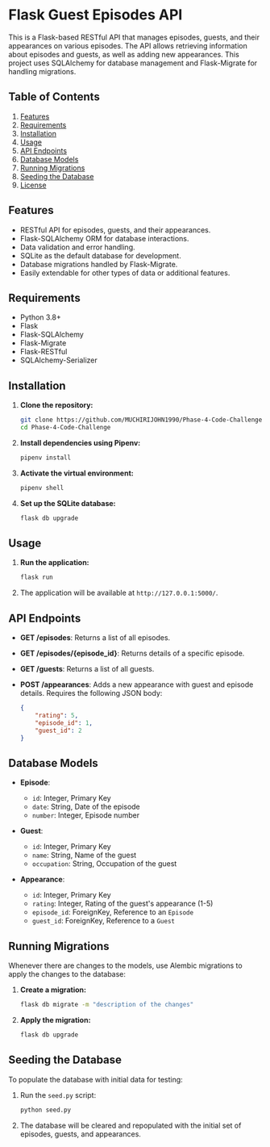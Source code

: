 # Flask Guest Episodes API

This is a Flask-based RESTful API that manages episodes, guests, and their appearances on various episodes. The API allows retrieving information about episodes and guests, as well as adding new appearances. This project uses SQLAlchemy for database management and Flask-Migrate for handling migrations.

## Table of Contents

1. [Features](#features)
2. [Requirements](#requirements)
3. [Installation](#installation)
4. [Usage](#usage)
5. [API Endpoints](#api-endpoints)
6. [Database Models](#database-models)
7. [Running Migrations](#running-migrations)
8. [Seeding the Database](#seeding-the-database)
9. [License](#license)

## Features

- RESTful API for episodes, guests, and their appearances.
- Flask-SQLAlchemy ORM for database interactions.
- Data validation and error handling.
- SQLite as the default database for development.
- Database migrations handled by Flask-Migrate.
- Easily extendable for other types of data or additional features.

## Requirements

- Python 3.8+
- Flask
- Flask-SQLAlchemy
- Flask-Migrate
- Flask-RESTful
- SQLAlchemy-Serializer

## Installation

1. **Clone the repository:**

   ```bash
   git clone https://github.com/MUCHIRIJOHN1990/Phase-4-Code-Challenge-Late-Show.git
   cd Phase-4-Code-Challenge
   ```

2. **Install dependencies using Pipenv:**

   ```bash
   pipenv install
   ```

3. **Activate the virtual environment:**

   ```bash
   pipenv shell
   ```

4. **Set up the SQLite database:**

   ```bash
   flask db upgrade
   ```

## Usage

1. **Run the application:**

   ```bash
   flask run
   ```

2. The application will be available at `http://127.0.0.1:5000/`.

## API Endpoints

- **GET /episodes**: Returns a list of all episodes.
- **GET /episodes/{episode_id}**: Returns details of a specific episode.
- **GET /guests**: Returns a list of all guests.
- **POST /appearances**: Adds a new appearance with guest and episode details. Requires the following JSON body:

  ```json
  {
      "rating": 5,
      "episode_id": 1,
      "guest_id": 2
  }
  ```

## Database Models

- **Episode**:
  - `id`: Integer, Primary Key
  - `date`: String, Date of the episode
  - `number`: Integer, Episode number

- **Guest**:
  - `id`: Integer, Primary Key
  - `name`: String, Name of the guest
  - `occupation`: String, Occupation of the guest

- **Appearance**:
  - `id`: Integer, Primary Key
  - `rating`: Integer, Rating of the guest's appearance (1-5)
  - `episode_id`: ForeignKey, Reference to an `Episode`
  - `guest_id`: ForeignKey, Reference to a `Guest`

## Running Migrations

Whenever there are changes to the models, use Alembic migrations to apply the changes to the database:

1. **Create a migration:**

   ```bash
   flask db migrate -m "description of the changes"
   ```

2. **Apply the migration:**

   ```bash
   flask db upgrade
   ```

## Seeding the Database

To populate the database with initial data for testing:

1. Run the `seed.py` script:

   ```bash
   python seed.py
   ```

2. The database will be cleared and repopulated with the initial set of episodes, guests, and appearances.

